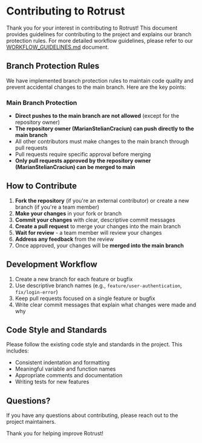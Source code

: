 # Contributing to Rotrust

Thank you for your interest in contributing to Rotrust! This document provides guidelines for contributing to the project and explains our branch protection rules. For more detailed workflow guidelines, please refer to our [WORKFLOW_GUIDELINES.md](WORKFLOW_GUIDELINES.md) document.

## Branch Protection Rules

We have implemented branch protection rules to maintain code quality and prevent accidental changes to the main branch. Here are the key points:

### Main Branch Protection

- **Direct pushes to the main branch are not allowed** (except for the repository owner)
- **The repository owner (MarianStelianCraciun) can push directly to the main branch**
- All other contributors must make changes to the main branch through pull requests
- Pull requests require specific approval before merging
- **Only pull requests approved by the repository owner (MarianStelianCraciun) can be merged to main**

## How to Contribute

1. **Fork the repository** (if you're an external contributor) or create a new branch (if you're a team member)
2. **Make your changes** in your fork or branch
3. **Commit your changes** with clear, descriptive commit messages
4. **Create a pull request** to merge your changes into the main branch
5. **Wait for review** - a team member will review your changes
6. **Address any feedback** from the review
7. Once approved, your changes will be **merged into the main branch**

## Development Workflow

1. Create a new branch for each feature or bugfix
2. Use descriptive branch names (e.g., `feature/user-authentication`, `fix/login-error`)
3. Keep pull requests focused on a single feature or bugfix
4. Write clear commit messages that explain what changes were made and why

## Code Style and Standards

Please follow the existing code style and standards in the project. This includes:

- Consistent indentation and formatting
- Meaningful variable and function names
- Appropriate comments and documentation
- Writing tests for new features

## Questions?

If you have any questions about contributing, please reach out to the project maintainers.

Thank you for helping improve Rotrust!